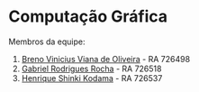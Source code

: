 # Computação Gráfica

Membros da equipe:

1. [Breno Vinicius Viana de Oliveira](https://github.com/donOnerb) - RA 726498
2. [Gabriel Rodrigues Rocha](https://github.com/gabrielrodriguesrocha) - RA 726518
3. [Henrique Shinki Kodama](https://github.com/hskodama) - RA 726537

